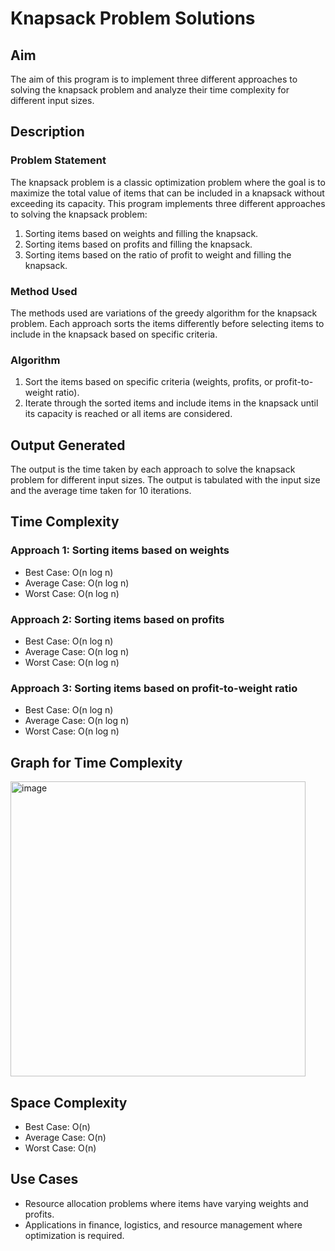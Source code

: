 # Knapsack Problem Solutions

## Aim
The aim of this program is to implement three different approaches to solving the knapsack problem and analyze their time complexity for different input sizes.

## Description

### Problem Statement
The knapsack problem is a classic optimization problem where the goal is to maximize the total value of items that can be included in a knapsack without exceeding its capacity. This program implements three different approaches to solving the knapsack problem: 
1. Sorting items based on weights and filling the knapsack.
2. Sorting items based on profits and filling the knapsack.
3. Sorting items based on the ratio of profit to weight and filling the knapsack.

### Method Used
The methods used are variations of the greedy algorithm for the knapsack problem. Each approach sorts the items differently before selecting items to include in the knapsack based on specific criteria.

### Algorithm
1. Sort the items based on specific criteria (weights, profits, or profit-to-weight ratio).
2. Iterate through the sorted items and include items in the knapsack until its capacity is reached or all items are considered.

## Output Generated
The output is the time taken by each approach to solve the knapsack problem for different input sizes. The output is tabulated with the input size and the average time taken for 10 iterations.

## Time Complexity
### Approach 1: Sorting items based on weights
- Best Case: O(n log n)
- Average Case: O(n log n)
- Worst Case: O(n log n)

### Approach 2: Sorting items based on profits
- Best Case: O(n log n)
- Average Case: O(n log n)
- Worst Case: O(n log n)

### Approach 3: Sorting items based on profit-to-weight ratio
- Best Case: O(n log n)
- Average Case: O(n log n)
- Worst Case: O(n log n)

## Graph for Time Complexity

<img width="472" alt="image" src="https://github.com/NAGPALADITI14/Algorithms_and_their_complexities/assets/138228231/8fdd7d88-f8b5-405f-b96a-eaadcd1d053a">

## Space Complexity
- Best Case: O(n)
- Average Case: O(n)
- Worst Case: O(n)

## Use Cases
- Resource allocation problems where items have varying weights and profits.
- Applications in finance, logistics, and resource management where optimization is required.

